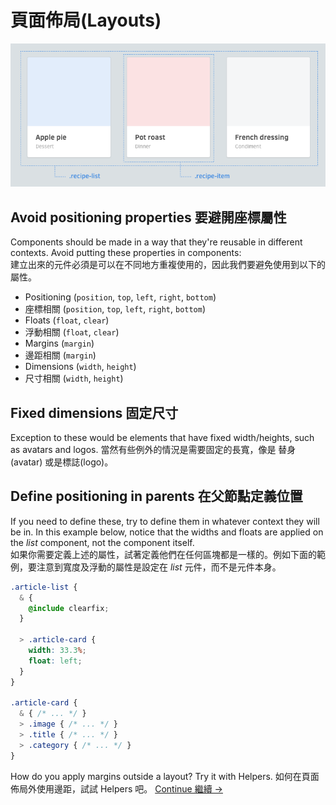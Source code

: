 # 頁面佈局(Layouts)

![](images/layouts.png)

## Avoid positioning properties 要避開座標屬性
Components should be made in a way that they're reusable in different contexts. Avoid putting these properties in components:<br>
建立出來的元件必須是可以在不同地方重複使用的，因此我們要避免使用到以下的屬性。

  * Positioning (`position`, `top`, `left`, `right`, `bottom`)
  * 座標相關 (`position`, `top`, `left`, `right`, `bottom`)
  * Floats (`float`, `clear`)
  * 浮動相關 (`float`, `clear`)
  * Margins (`margin`)
  * 邊距相關 (`margin`)
  * Dimensions (`width`, `height`)
  * 尺寸相關 (`width`, `height`)

## Fixed dimensions 固定尺寸

Exception to these would be elements that have fixed width/heights, such as avatars and logos.
當然有些例外的情況是需要固定的長寬，像是 替身(avatar) 或是標誌(logo)。

## Define positioning in parents 在父節點定義位置

If you need to define these, try to define them in whatever context they will be in. In this example below, notice that the widths and floats are applied on the *list* component, not the component itself. <br>
如果你需要定義上述的屬性，試著定義他們在任何區塊都是一樣的。例如下面的範例，要注意到寬度及浮動的屬性是設定在 *list* 元件，而不是元件本身。

  ```css
  .article-list {
    & {
      @include clearfix;
    }

    > .article-card {
      width: 33.3%;
      float: left;
    }
  }

  .article-card {
    & { /* ... */ }
    > .image { /* ... */ }
    > .title { /* ... */ }
    > .category { /* ... */ }
  }
  ```

How do you apply margins outside a layout? Try it with Helpers.
如何在頁面佈局外使用邊距，試試 Helpers 吧。
[Continue 繼續 →](helpers.md)
<!-- {p:.pull-box} -->
